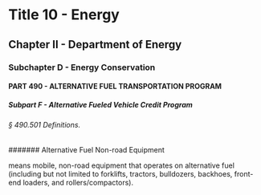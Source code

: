 
# Title 10 - Energy
## Chapter II - Department of Energy
### Subchapter D - Energy Conservation
#### PART 490 - ALTERNATIVE FUEL TRANSPORTATION PROGRAM
##### Subpart F - Alternative Fueled Vehicle Credit Program
###### § 490.501 Definitions.
####### Alternative Fuel Non-road Equipment

means mobile, non-road equipment that operates on alternative fuel (including but not limited to forklifts, tractors, bulldozers, backhoes, front-end loaders, and rollers/compactors).
